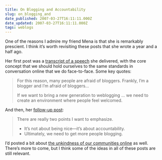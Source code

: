 ```yaml
---
title: On Blogging and Accountability
slug: on_blogging_and
date_published: 2007-03-27T16:11:11.000Z
date_updated: 2007-03-27T16:11:11.000Z
tags: weblogs
---
```


One of the reasons I admire my friend Mena is that she is remarkably prescient. I think it’s worth revisiting these posts that she wrote a year and a half ago.

Her first post was a [transcript of a speech](http://www.sixapart.com/about/corner/2005/12/mena_trott_impl.html) she delivered, with the core concept that we should hold ourselves to the same standards in conversation online that we do face-to-face. Some key quotes:

> For this reason, many people are afraid of bloggers. Frankly, I’m a blogger and I’m afraid of bloggers…
> 
> If we want to bring a new generation to weblogging … we need to create an environment where people feel welcomed.

And then, her [follow-up post](http://www.sixapart.com/about/corner/2005/12/words_you_shoul.html):

> There are really two points I want to emphasize.
> 
> - It’s not about being nice—it’s about accountability.
> - Ultimately, we need to get more people blogging.

I’d posted a bit about [the unkindness of our communities online](http://www.dashes.com/anil/2004/10/11/an_unkind_commu) as well. There’s more to come, but I think some of the ideas in all of these posts are still relevant.
